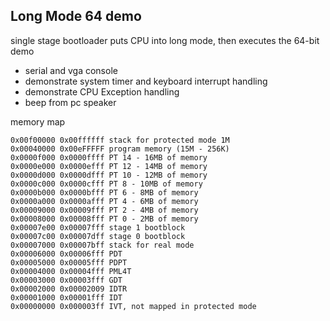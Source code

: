 ## Long Mode 64 demo
single stage bootloader puts CPU into long mode, then executes the 64-bit demo
- serial and vga console
- demonstrate system timer and keyboard interrupt handling
- demonstrate CPU Exception handling
- beep from pc speaker

memory map

    0x00f00000 0x00ffffff stack for protected mode 1M
    0x00040000 0x00eFFFFF program memory (15M - 256K)
    0x0000f000 0x0000ffff PT 14 - 16MB of memory
    0x0000e000 0x0000efff PT 12 - 14MB of memory
    0x0000d000 0x0000dfff PT 10 - 12MB of memory
    0x0000c000 0x0000cfff PT 8 - 10MB of memory
    0x0000b000 0x0000bfff PT 6 - 8MB of memory
    0x0000a000 0x0000afff PT 4 - 6MB of memory
    0x00009000 0x00009fff PT 2 - 4MB of memory
    0x00008000 0x00008fff PT 0 - 2MB of memory
    0x00007e00 0x00007fff stage 1 bootblock
    0x00007c00 0x00007dff stage 0 bootblock
    0x00007000 0x00007bff stack for real mode
    0x00006000 0x00006fff PDT
    0x00005000 0x00005fff PDPT
    0x00004000 0x00004fff PML4T
    0x00003000 0x00003fff GDT
    0x00002000 0x00002009 IDTR
    0x00001000 0x00001fff IDT
    0x00000000 0x000003ff IVT, not mapped in protected mode
